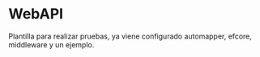 # WebAPI
Plantilla para realizar pruebas, ya viene configurado automapper, efcore, middleware y un ejemplo.
